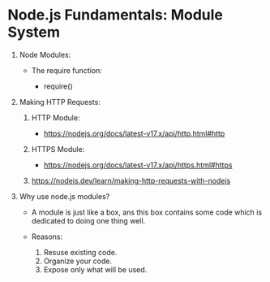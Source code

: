 # Node.js Fundamentals: Module System


1. Node Modules:

    - The require function:

        - require()

2. Making HTTP Requests:

    1. HTTP Module:

        - https://nodejs.org/docs/latest-v17.x/api/http.html#http
    
    2. HTTPS Module:

        - https://nodejs.org/docs/latest-v17.x/api/https.html#https
    
    3. https://nodejs.dev/learn/making-http-requests-with-nodejs

    
    

3. Why use node.js modules?

    - A module is just like a box, ans this box contains some code which is dedicated to doing one thing well.

    - Reasons:

        1. Resuse existing code.
        2. Organize your code.
        3. Expose only what will be used.

